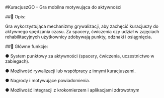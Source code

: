 #KuracjuszGO – Gra mobilna motywująca do aktywności
  
##📌 Opis:

Gra wykorzystująca mechanizmy grywalizacji, aby zachęcić kuracjuszy do aktywnego spędzania czasu. Za spacery, ćwiczenia czy
udział w zajęciach rehabilitacyjnych użytkownicy zdobywają punkty, odznaki i osiągnięcia.

##🎯 Główne funkcje:
 
  ● System punktowy za aktywności (spacery, ćwiczenia, uczestnictwo w zabiegach).
  
  ● Możliwość rywalizacji lub współpracy z innymi kuracjuszami.
 
  ● Nagrody i motywujące powiadomienia.
  
  ● Możliwość integracji z krokomierzem i aplikacjami zdrowotnym
